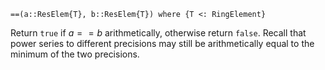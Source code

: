 ```
==(a::ResElem{T}, b::ResElem{T}) where {T <: RingElement}
```

Return `true` if $a == b$ arithmetically, otherwise return `false`. Recall that power series to different precisions may still be arithmetically equal to the minimum of the two precisions.
